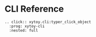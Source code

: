 # CLI Reference

```{eval-rst}
.. click:: xytoy.cli:typer_click_object
  :prog: xytoy-cli
  :nested: full
```
